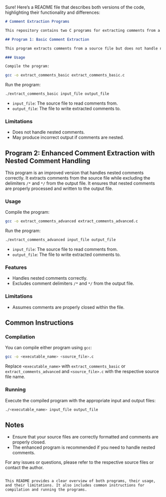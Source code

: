 Sure! Here’s a README file that describes both versions of the code, highlighting their functionality and differences:

```markdown
# Comment Extraction Programs

This repository contains two C programs for extracting comments from a source file. Both programs read comments from an input file and write them to an output file. The difference between the two programs is in how they handle comments and delimiters.

## Program 1: Basic Comment Extraction

This program extracts comments from a source file but does not handle nested comments. It simply looks for comment delimiters `/*` and `*/`, extracting the text between these delimiters. However, it may not correctly process nested comments and can produce incomplete results in such cases.

### Usage

Compile the program:

```
```sh
gcc -o extract_comments_basic extract_comments_basic.c
```

Run the program:
```sh
./extract_comments_basic input_file output_file
```

- `input_file`: The source file to read comments from.
- `output_file`: The file to write extracted comments to.

### Limitations

- Does not handle nested comments.
- May produce incorrect output if comments are nested.

## Program 2: Enhanced Comment Extraction with Nested Comment Handling

This program is an improved version that handles nested comments correctly. It extracts comments from the source file while excluding the delimiters `/*` and `*/` from the output file. It ensures that nested comments are properly processed and written to the output file.

### Usage

Compile the program:
```sh
gcc -o extract_comments_advanced extract_comments_advanced.c
```

Run the program:
```sh
./extract_comments_advanced input_file output_file
```

- `input_file`: The source file to read comments from.
- `output_file`: The file to write extracted comments to.

### Features

- Handles nested comments correctly.
- Excludes comment delimiters `/*` and `*/` from the output file.

### Limitations

- Assumes comments are properly closed within the file.

## Common Instructions

### Compilation

You can compile either program using `gcc`:
```sh
gcc -o <executable_name> <source_file>.c
```

Replace `<executable_name>` with `extract_comments_basic` or `extract_comments_advanced` and `<source_file>.c` with the respective source file name.

### Running

Execute the compiled program with the appropriate input and output files:
```sh
./<executable_name> input_file output_file
```

## Notes

- Ensure that your source files are correctly formatted and comments are properly closed.
- The enhanced program is recommended if you need to handle nested comments.

For any issues or questions, please refer to the respective source files or contact the author.
```

This README provides a clear overview of both programs, their usage, and their limitations. It also includes common instructions for compilation and running the programs.
